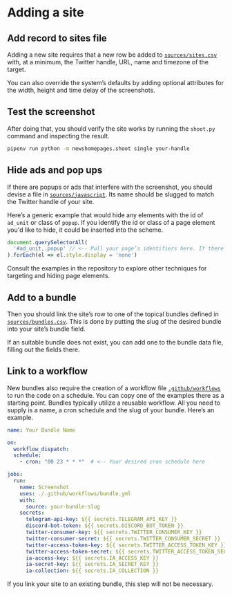 ```{include} _templates/nav.html
```

# Adding a site

## Add record to sites file

Adding a new site requires that a new row be added to [`sources/sites.csv`](https://github.com/palewire/news-homepages/blob/main/newshomepages/sources/sites.csv) with, at a minimum, the Twitter handle, URL, name and timezone of the target.

You can also override the system’s defaults by adding optional attributes for the width, height and time delay of the screenshots.

## Test the screenshot

After doing that, you should verify the site works by running the `shoot.py` command and inspecting the result.

```bash
pipenv run python -m newshomepages.shoot single your-handle
```

## Hide ads and pop ups

If there are popups or ads that interfere with the screenshot, you should devise a file in [`sources/javascript`](https://github.com/palewire/news-homepages/tree/main/newshomepages/sources/javascript). Its name should be slugged to match the Twitter handle of your site.

Here’s a generic example that would hide any elements with the id of `ad_unit` or class of `popup`. If you identify the id or class of a page element you'd like to hide, it could be inserted into the scheme.

```javascript
document.querySelectorAll(
  '#ad_unit,.popup' // <-- Pull your page’s identifiers here. If there's more than one thing to target you can comma seperate them.
).forEach(el => el.style.display = 'none')
```

Consult the examples in the repository to explore other techniques for targeting and hiding page elements.

## Add to a bundle

Then you should link the site’s row to one of the topical bundles defined in [`sources/bundles.csv`](https://github.com/palewire/news-homepages/blob/main/newshomepages/sources/bundles.csv). This is done by putting the slug of the desired bundle into your site’s bundle field.

If an suitable bundle does not exist, you can add one to the bundle data file, filling out the fields there.

## Link to a workflow

New bundles also require the creation of a workflow file [`.github/workflows`](https://github.com/palewire/news-homepages/tree/main/.github/workflows) to run the code on a schedule. You can copy one of the examples there as a starting point. Bundles typically utilize a reusable workflow. All you need to supply is a name, a cron schedule and the slug of your bundle. Here’s an example.

```yaml
name: Your Bundle Name

on:
  workflow_dispatch:
  schedule:
    - cron: "00 23 * * *"  # <-- Your desired cron schedule here

jobs:
  run:
    name: Screenshot
    uses: ./.github/workflows/bundle.yml
    with:
      source: your-bundle-slug
    secrets:
      telegram-api-key: ${{ secrets.TELEGRAM_API_KEY }}
      discord-bot-token: ${{ secrets.DISCORD_BOT_TOKEN }}
      twitter-consumer-key: ${{ secrets.TWITTER_CONSUMER_KEY }}
      twitter-consumer-secret: ${{ secrets.TWITTER_CONSUMER_SECRET }}
      twitter-access-token-key: ${{ secrets.TWITTER_ACCESS_TOKEN_KEY }}
      twitter-access-token-secret: ${{ secrets.TWITTER_ACCESS_TOKEN_SECRET }}
      ia-access-key: ${{ secrets.IA_ACCESS_KEY }}
      ia-secret-key: ${{ secrets.IA_SECRET_KEY }}
      ia-collection: ${{ secrets.IA_COLLECTION }}
```

If you link your site to an existing bundle, this step will not be necessary.
